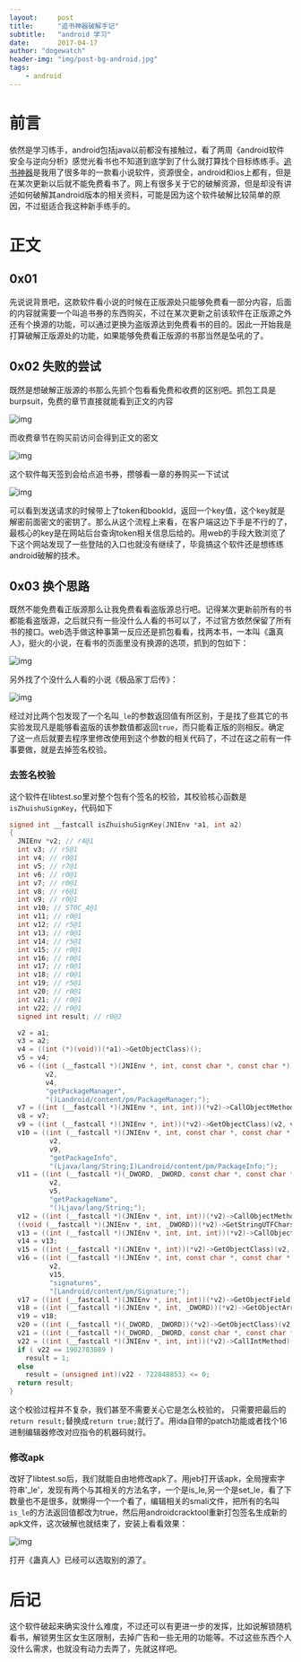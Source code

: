 ```yaml
---
layout:		post
title:		"追书神器破解手记"
subtitle:	"android 学习"
date:		2017-04-17
author:	"dogewatch"
header-img:	"img/post-bg-android.jpg"
tags:
    - android
---
```


# 前言

依然是学习练手，android包括java以前都没有接触过，看了两周《android软件安全与逆向分析》感觉光看书也不知道到底学到了什么就打算找个目标练练手。[追书神器](http://www.zhuishushenqi.com/)是我用了很多年的一款看小说软件，资源很全，android和ios上都有，但是在某次更新以后就不能免费看书了。网上有很多关于它的破解资源，但是却没有讲述如何破解其android版本的相关资料，可能是因为这个软件破解比较简单的原因，不过挺适合我这种新手练手的。

# 正文

## 0x01

先说说背景吧，这款软件看小说的时候在正版源处只能够免费看一部分内容，后面的内容就需要一个叫追书券的东西购买，不过在某次更新之前该软件在正版源之外还有个换源的功能，可以通过更换为盗版源达到免费看书的目的。因此一开始我是打算破解正版源处的功能，如果能够免费看正版源的书那当然是坠吼的了。

## 0x02 失败的尝试

既然是想破解正版源的书那么先抓个包看看免费和收费的区别吧。抓包工具是burpsuit，免费的章节直接就能看到正文的内容

![img](/img/post/zhuishu-1.jpg)

而收费章节在购买前访问会得到正文的密文

![img](/img/post/zhuishu-2.jpg)

这个软件每天签到会给点追书券，攒够看一章的券购买一下试试

![img](/img/post/zhuishu-3.jpg)

可以看到发送请求的时候带上了token和bookId，返回一个key值，这个key就是解密前面密文的密钥了。那么从这个流程上来看，在客户端这边下手是不行的了，最核心的key是在网站后台查询token相关信息后给的。用web的手段大致浏览了下这个网站发现了一些登陆的入口也就没有继续了，毕竟搞这个软件还是想练练android破解的技术。

## 0x03 换个思路

既然不能免费看正版源那么让我免费看看盗版源总行吧。记得某次更新前所有的书都能看盗版源，之后就只有一些没什么人看的书可以了，不过官方依然保留了所有书的接口。web选手做这种事第一反应还是抓包看看，找两本书，一本叫《蛊真人》，挺火的小说，在看书的页面里没有换源的选项，抓到的包如下：

![img](/img/post/zhuishu-4.jpg)

另外找了个没什么人看的小说《极品家丁后传》：

![img](/img/post/zhuishu-5.jpg)

经过对比两个包发现了一个名叫`_le`的参数返回值有所区别，于是找了些其它的书实验发现凡是能够看盗版的该参数值都返回`true`，而只能看正版的则相反。确定了这一点后就要去程序里修改使用到这个参数的相关代码了，不过在这之前有一件事要做，就是去掉签名校验。

### 去签名校验

这个软件在libtest.so里对整个包有个签名的校验，其校验核心函数是`isZhuishuSignKey`，代码如下

```c
signed int __fastcall isZhuishuSignKey(JNIEnv *a1, int a2)
{
  JNIEnv *v2; // r4@1
  int v3; // r5@1
  int v4; // r0@1
  int v5; // r7@1
  int v6; // r0@1
  int v7; // r0@1
  int v8; // r6@1
  int v9; // r0@1
  int v10; // ST0C_4@1
  int v11; // r0@1
  int v12; // r5@1
  int v13; // r0@1
  int v14; // r5@1
  int v15; // r0@1
  int v16; // r0@1
  int v17; // r0@1
  int v18; // r0@1
  int v19; // r5@1
  int v20; // r0@1
  int v21; // r0@1
  int v22; // r0@1
  signed int result; // r0@2

  v2 = a1;
  v3 = a2;
  v4 = ((int (*)(void))(*a1)->GetObjectClass)();
  v5 = v4;
  v6 = ((int (__fastcall *)(JNIEnv *, int, const char *, const char *))(*v2)->GetMethodID)(
         v2,
         v4,
         "getPackageManager",
         "()Landroid/content/pm/PackageManager;");
  v7 = ((int (__fastcall *)(JNIEnv *, int, int))(*v2)->CallObjectMethod)(v2, v3, v6);
  v8 = v7;
  v9 = ((int (__fastcall *)(JNIEnv *, int))(*v2)->GetObjectClass)(v2, v7);
  v10 = ((int (__fastcall *)(JNIEnv *, int, const char *, const char *))(*v2)->GetMethodID)(
          v2,
          v9,
          "getPackageInfo",
          "(Ljava/lang/String;I)Landroid/content/pm/PackageInfo;");
  v11 = ((int (__fastcall *)(_DWORD, _DWORD, const char *, const char *))(*v2)->GetMethodID)(
          v2,
          v5,
          "getPackageName",
          "()Ljava/lang/String;");
  v12 = ((int (__fastcall *)(JNIEnv *, int, int))(*v2)->CallObjectMethod)(v2, v3, v11);
  ((void (__fastcall *)(JNIEnv *, int, _DWORD))(*v2)->GetStringUTFChars)(v2, v12, 0);
  v13 = ((int (__fastcall *)(JNIEnv *, int, int, int))(*v2)->CallObjectMethod)(v2, v8, v10, v12);
  v14 = v13;
  v15 = ((int (__fastcall *)(JNIEnv *, int))(*v2)->GetObjectClass)(v2, v13);
  v16 = ((int (__fastcall *)(JNIEnv *, int, const char *, const char *))(*v2)->GetFieldID)(
          v2,
          v15,
          "signatures",
          "[Landroid/content/pm/Signature;");
  v17 = ((int (__fastcall *)(JNIEnv *, int, int))(*v2)->GetObjectField)(v2, v14, v16);
  v18 = ((int (__fastcall *)(JNIEnv *, int, _DWORD))(*v2)->GetObjectArrayElement)(v2, v17, 0);
  v19 = v18;
  v20 = ((int (__fastcall *)(_DWORD, _DWORD))(*v2)->GetObjectClass)(v2, v18);
  v21 = ((int (__fastcall *)(_DWORD, _DWORD, const char *, const char *))(*v2)->GetMethodID)(v2, v20, "hashCode", "()I");
  v22 = ((int (__fastcall *)(JNIEnv *, int, int))(*v2)->CallIntMethod)(v2, v19, v21);
  if ( v22 == 1902783089 )
    result = 1;
  else
    result = (unsigned int)(v22 - 722848853) <= 0;
  return result;
}
```

这个校验过程并不复杂，我们甚至不需要关心它是怎么校验的， 只需要把最后的`return result;`替换成`return true;`就行了。用ida自带的patch功能或者找个16进制编辑器修改对应指令的机器码就行。

### 修改apk

改好了libtest.so后，我们就能自由地修改apk了。用jeb打开该apk，全局搜索字符串'_le'，发现有两个与其相关的方法名字，一个是is_le,另一个是set_le，看了下数量也不是很多，就懒得一个一个看了，编辑相关的smali文件，把所有的名叫`is_le`的方法返回值都改为true，然后用androidcracktool重新打包签名生成新的apk文件，这次破解也就结束了，安装上看看效果：

![img](/img/post/zhuishu-6.png)

打开《蛊真人》已经可以选取别的源了。

# 后记

这个软件破起来确实没什么难度，不过还可以有更进一步的发挥，比如说解锁随机看书，解锁男生区女生区限制，去掉广告和一些无用的功能等。不过这些东西个人没什么需求，也就没有动力去弄了，先就这样吧。